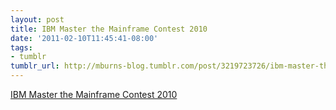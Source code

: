 ```yaml
---
layout: post
title: IBM Master the Mainframe Contest 2010
date: '2011-02-10T11:45:41-08:00'
tags:
- tumblr
tumblr_url: http://mburns-blog.tumblr.com/post/3219723726/ibm-master-the-mainframe-contest-2010
---
```

<a href="http://www.ibm.com/developerworks/university/students/contests/mainframe/index.html">IBM Master the Mainframe Contest 2010</a>

